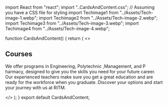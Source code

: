 import React from "react";
import "..CardsAndContent.css"; // Assuming you have a CSS file for styling
import Techimage1 from "../Assets/Tech-image-1.webp";
import Techimage2 from "../Assets/Tech-image-2.webp";
import Techimage3 from "../Assets/Tech-image-3.webp";
import Techimage4 from "../Assets/Tech-image-4.webp";

function CardsAndContent() {
  return (
    <>
      <div className="container mt-5 mb-5 text-center">
        <h2>Courses</h2>
        <p>
          We offer programs in Engineering, Polytechnic ,Management, and P
          harmacy, designed to give you the skills you need for your future
          career. Our experienced teachers make sure you get a great education
          and are ready for the workforce when you graduate. Discover your
          options and start your journey with us at RITM.
        </p>
      </div>
      <div>
        <img src={Techimage1} alt="" />
        <div>
          <img src={Techimage2} alt="" />
        </div>
        <div>
          <img src={Techimage3} alt="" />
        </div>
        <div>
          <img src={Techimage4} alt="" />
        </div>
      </div>
    </>
  );
}
export default CardsAndContent;
